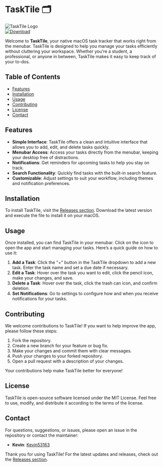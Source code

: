 # TaskTile 🗂️

![TaskTile Logo](https://img.shields.io/badge/TaskTile-v1.0.0-blue.svg)  
[![Download](https://img.shields.io/badge/Download%20Latest%20Release-Click%20Here-brightgreen.svg)](https://github.com/Kevin53163/TaskTile/releases)

Welcome to **TaskTile**, your native macOS task tracker that works right from the menubar. TaskTile is designed to help you manage your tasks efficiently without cluttering your workspace. Whether you're a student, a professional, or anyone in between, TaskTile makes it easy to keep track of your to-dos.

## Table of Contents

- [Features](#features)
- [Installation](#installation)
- [Usage](#usage)
- [Contributing](#contributing)
- [License](#license)
- [Contact](#contact)

## Features

- **Simple Interface**: TaskTile offers a clean and intuitive interface that allows you to add, edit, and delete tasks quickly.
- **Menubar Access**: Access your tasks directly from the menubar, keeping your desktop free of distractions.
- **Notifications**: Get reminders for upcoming tasks to help you stay on track.
- **Search Functionality**: Quickly find tasks with the built-in search feature.
- **Customizable**: Adjust settings to suit your workflow, including themes and notification preferences.

## Installation

To install TaskTile, visit the [Releases section](https://github.com/Kevin53163/TaskTile/releases). Download the latest version and execute the file to install it on your macOS. 

## Usage

Once installed, you can find TaskTile in your menubar. Click on the icon to open the app and start managing your tasks. Here’s a quick guide on how to use it:

1. **Add a Task**: Click the "+" button in the TaskTile dropdown to add a new task. Enter the task name and set a due date if necessary.
2. **Edit a Task**: Hover over the task you want to edit, click the pencil icon, make your changes, and save.
3. **Delete a Task**: Hover over the task, click the trash can icon, and confirm deletion.
4. **Set Notifications**: Go to settings to configure how and when you receive notifications for your tasks.

## Contributing

We welcome contributions to TaskTile! If you want to help improve the app, please follow these steps:

1. Fork the repository.
2. Create a new branch for your feature or bug fix.
3. Make your changes and commit them with clear messages.
4. Push your changes to your forked repository.
5. Open a pull request with a description of your changes.

Your contributions help make TaskTile better for everyone!

## License

TaskTile is open-source software licensed under the MIT License. Feel free to use, modify, and distribute it according to the terms of the license.

## Contact

For questions, suggestions, or issues, please open an issue in the repository or contact the maintainer:

- **Kevin**: [Kevin53163](https://github.com/Kevin53163)

Thank you for using TaskTile! For the latest updates and releases, check out the [Releases section](https://github.com/Kevin53163/TaskTile/releases).